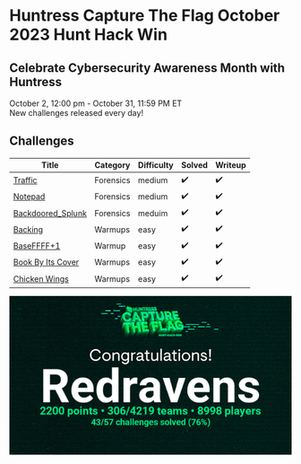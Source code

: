 # Huntress Capture The Flag October 2023 Hunt Hack Win

## Celebrate Cybersecurity Awareness Month with Huntress 

October 2, 12:00 pm - October 31, 11:59 PM ET  
New challenges released every day!

## Challenges

| Title                         | Category  | Difficulty    | Solved            | Writeup             |
| --------------------------    |-----------| ------------- | ----------------- | ------------------- |
| [Traffic](Traffic/readme.md)  | Forensics | medium        | :heavy_check_mark: | :heavy_check_mark: |
| [Notepad](Notepad/readme.md)  | Forensics | medium        | :heavy_check_mark: | :heavy_check_mark: |
| [Backdoored_Splunk](Backdoored_Splunk/readme.md) | Forensics  | meduim |  :heavy_check_mark: | :heavy_check_mark: |
| [Backing](Backing/readme.md)  | Warmups   | easy | :heavy_check_mark: | :heavy_check_mark: |
| [BaseFFFF+1](BaseFFFF+1/readme.md) | Warmup | easy | :heavy_check_mark: | :heavy_check_mark: |
| [Book By Its Cover](Book_By_Its_Cover/readme.md) | Warmups | easy | :heavy_check_mark: | :heavy_check_mark: |
| [Chicken Wings](Chicken_Wings/readme.md) | Warmups | easy |  :heavy_check_mark: | :heavy_check_mark: |


 

![Alt text](cert.png)
